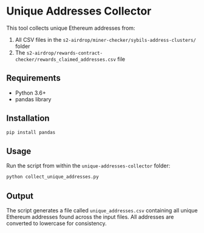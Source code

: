 # Unique Addresses Collector

This tool collects unique Ethereum addresses from:
1. All CSV files in the `s2-airdrop/miner-checker/sybils-address-clusters/` folder
2. The `s2-airdrop/rewards-contract-checker/rewards_claimed_addresses.csv` file

## Requirements
- Python 3.6+
- pandas library

## Installation
```bash
pip install pandas
```

## Usage
Run the script from within the `unique-addresses-collector` folder:
```bash
python collect_unique_addresses.py
```

## Output
The script generates a file called `unique_addresses.csv` containing all unique Ethereum addresses found across the input files. All addresses are converted to lowercase for consistency. 